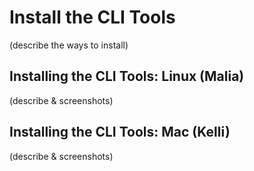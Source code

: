 # Install the CLI Tools  
(describe the ways to install)

## Installing the CLI Tools: Linux (Malia)  
(describe & screenshots)

## Installing the CLI Tools: Mac (Kelli)  
(describe & screenshots)

